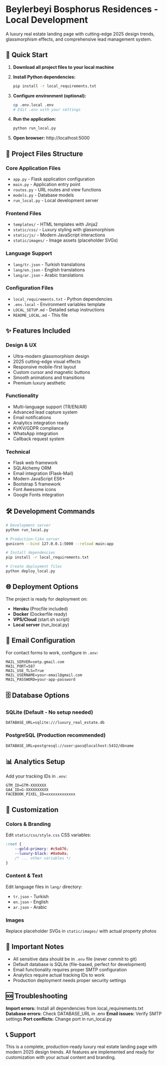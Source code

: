 # Beylerbeyi Bosphorus Residences - Local Development

A luxury real estate landing page with cutting-edge 2025 design trends, glassmorphism effects, and comprehensive lead management system.

## 🚀 Quick Start

1. **Download all project files to your local machine**

2. **Install Python dependencies:**
   ```bash
   pip install -r local_requirements.txt
   ```

3. **Configure environment (optional):**
   ```bash
   cp .env.local .env
   # Edit .env with your settings
   ```

4. **Run the application:**
   ```bash
   python run_local.py
   ```

5. **Open browser:** http://localhost:5000

## 📁 Project Files Structure

### Core Application Files
- `app.py` - Flask application configuration
- `main.py` - Application entry point  
- `routes.py` - URL routes and view functions
- `models.py` - Database models
- `run_local.py` - Local development server

### Frontend Files
- `templates/` - HTML templates with Jinja2
- `static/css/` - Luxury styling with glassmorphism
- `static/js/` - Modern JavaScript interactions
- `static/images/` - Image assets (placeholder SVGs)

### Language Support
- `lang/tr.json` - Turkish translations
- `lang/en.json` - English translations  
- `lang/ar.json` - Arabic translations

### Configuration Files
- `local_requirements.txt` - Python dependencies
- `.env.local` - Environment variables template
- `LOCAL_SETUP.md` - Detailed setup instructions
- `README_LOCAL.md` - This file

## ✨ Features Included

### Design & UX
- Ultra-modern glassmorphism design
- 2025 cutting-edge visual effects
- Responsive mobile-first layout
- Custom cursor and magnetic buttons
- Smooth animations and transitions
- Premium luxury aesthetic

### Functionality
- Multi-language support (TR/EN/AR)
- Advanced lead capture system
- Email notifications
- Analytics integration ready
- KVKV/GDPR compliance
- WhatsApp integration
- Callback request system

### Technical
- Flask web framework
- SQLAlchemy ORM
- Email integration (Flask-Mail)
- Modern JavaScript ES6+
- Bootstrap 5 framework
- Font Awesome icons
- Google Fonts integration

## 🛠 Development Commands

```bash
# Development server
python run_local.py

# Production-like server
gunicorn --bind 127.0.0.1:5000 --reload main:app

# Install dependencies
pip install -r local_requirements.txt

# Create deployment files
python deploy_local.py
```

## 🌐 Deployment Options

The project is ready for deployment on:
- **Heroku** (Procfile included)
- **Docker** (Dockerfile ready)
- **VPS/Cloud** (start.sh script)
- **Local server** (run_local.py)

## 📧 Email Configuration

For contact forms to work, configure in `.env`:
```
MAIL_SERVER=smtp.gmail.com
MAIL_PORT=587
MAIL_USE_TLS=True
MAIL_USERNAME=your-email@gmail.com
MAIL_PASSWORD=your-app-password
```

## 🗄 Database Options

### SQLite (Default - No setup needed)
```
DATABASE_URL=sqlite:///luxury_real_estate.db
```

### PostgreSQL (Production recommended)
```
DATABASE_URL=postgresql://user:pass@localhost:5432/dbname
```

## 📊 Analytics Setup

Add your tracking IDs in `.env`:
```
GTM_ID=GTM-XXXXXXX
GA4_ID=G-XXXXXXXXXX
FACEBOOK_PIXEL_ID=xxxxxxxxxxxxx
```

## 🎨 Customization

### Colors & Branding
Edit `static/css/style.css` CSS variables:
```css
:root {
    --gold-primary: #c9a876;
    --luxury-black: #0a0a0a;
    /* ... other variables */
}
```

### Content & Text
Edit language files in `lang/` directory:
- `tr.json` - Turkish
- `en.json` - English  
- `ar.json` - Arabic

### Images
Replace placeholder SVGs in `static/images/` with actual property photos

## 🚨 Important Notes

- All sensitive data should be in `.env` file (never commit to git)
- Default database is SQLite (file-based, perfect for development)
- Email functionality requires proper SMTP configuration
- Analytics require actual tracking IDs to work
- Production deployment needs proper security settings

## 🆘 Troubleshooting

**Import errors:** Install all dependencies from local_requirements.txt
**Database errors:** Check DATABASE_URL in .env
**Email issues:** Verify SMTP settings
**Port conflicts:** Change port in run_local.py

## 📞 Support

This is a complete, production-ready luxury real estate landing page with modern 2025 design trends. All features are implemented and ready for customization with your actual content and branding.